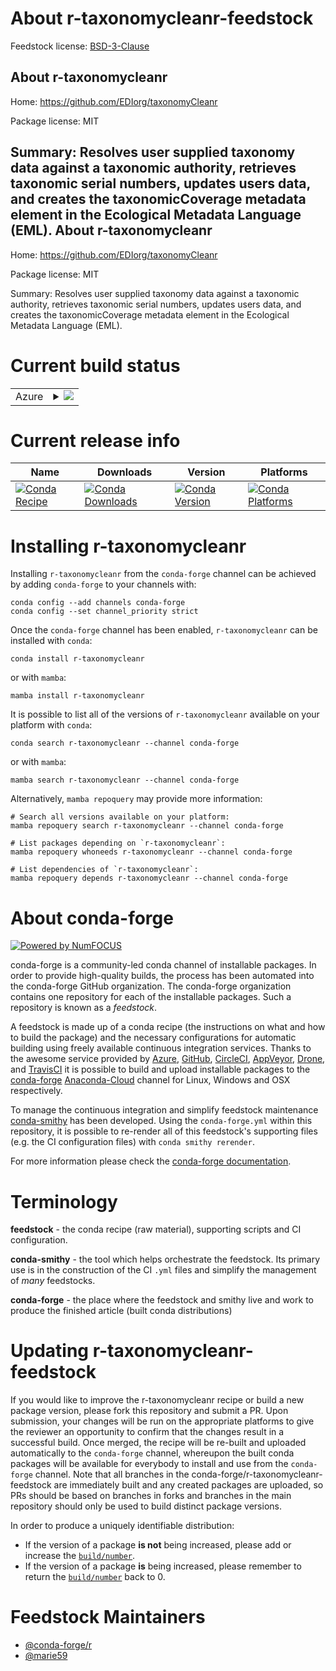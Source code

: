About r-taxonomycleanr-feedstock
================================

Feedstock license: [BSD-3-Clause](https://github.com/conda-forge/r-taxonomycleanr-feedstock/blob/main/LICENSE.txt)

About r-taxonomycleanr
----------------------

Home: https://github.com/EDIorg/taxonomyCleanr

Package license: MIT

Summary: Resolves user supplied taxonomy data against a taxonomic authority, retrieves taxonomic serial numbers, updates users data, and creates the taxonomicCoverage metadata element in the Ecological Metadata Language (EML).
About r-taxonomycleanr
----------------------

Home: https://github.com/EDIorg/taxonomyCleanr

Package license: MIT

Summary: Resolves user supplied taxonomy data against a taxonomic authority, retrieves taxonomic serial numbers, updates users data, and creates the taxonomicCoverage metadata element in the Ecological Metadata Language (EML).

Current build status
====================


<table>
    
  <tr>
    <td>Azure</td>
    <td>
      <details>
        <summary>
          <a href="https://dev.azure.com/conda-forge/feedstock-builds/_build/latest?definitionId=17915&branchName=main">
            <img src="https://dev.azure.com/conda-forge/feedstock-builds/_apis/build/status/r-taxonomycleanr-feedstock?branchName=main">
          </a>
        </summary>
        <table>
          <thead><tr><th>Variant</th><th>Status</th></tr></thead>
          <tbody><tr>
              <td>linux_64_r_base4.2</td>
              <td>
                <a href="https://dev.azure.com/conda-forge/feedstock-builds/_build/latest?definitionId=17915&branchName=main">
                  <img src="https://dev.azure.com/conda-forge/feedstock-builds/_apis/build/status/r-taxonomycleanr-feedstock?branchName=main&jobName=linux&configuration=linux%20linux_64_r_base4.2" alt="variant">
                </a>
              </td>
            </tr><tr>
              <td>linux_64_r_base4.3</td>
              <td>
                <a href="https://dev.azure.com/conda-forge/feedstock-builds/_build/latest?definitionId=17915&branchName=main">
                  <img src="https://dev.azure.com/conda-forge/feedstock-builds/_apis/build/status/r-taxonomycleanr-feedstock?branchName=main&jobName=linux&configuration=linux%20linux_64_r_base4.3" alt="variant">
                </a>
              </td>
            </tr><tr>
              <td>osx_64_r_base4.2</td>
              <td>
                <a href="https://dev.azure.com/conda-forge/feedstock-builds/_build/latest?definitionId=17915&branchName=main">
                  <img src="https://dev.azure.com/conda-forge/feedstock-builds/_apis/build/status/r-taxonomycleanr-feedstock?branchName=main&jobName=osx&configuration=osx%20osx_64_r_base4.2" alt="variant">
                </a>
              </td>
            </tr><tr>
              <td>osx_64_r_base4.3</td>
              <td>
                <a href="https://dev.azure.com/conda-forge/feedstock-builds/_build/latest?definitionId=17915&branchName=main">
                  <img src="https://dev.azure.com/conda-forge/feedstock-builds/_apis/build/status/r-taxonomycleanr-feedstock?branchName=main&jobName=osx&configuration=osx%20osx_64_r_base4.3" alt="variant">
                </a>
              </td>
            </tr><tr>
              <td>win_64</td>
              <td>
                <a href="https://dev.azure.com/conda-forge/feedstock-builds/_build/latest?definitionId=17915&branchName=main">
                  <img src="https://dev.azure.com/conda-forge/feedstock-builds/_apis/build/status/r-taxonomycleanr-feedstock?branchName=main&jobName=win&configuration=win%20win_64_" alt="variant">
                </a>
              </td>
            </tr>
          </tbody>
        </table>
      </details>
    </td>
  </tr>
</table>

Current release info
====================

| Name | Downloads | Version | Platforms |
| --- | --- | --- | --- |
| [![Conda Recipe](https://img.shields.io/badge/recipe-r--taxonomycleanr-green.svg)](https://anaconda.org/conda-forge/r-taxonomycleanr) | [![Conda Downloads](https://img.shields.io/conda/dn/conda-forge/r-taxonomycleanr.svg)](https://anaconda.org/conda-forge/r-taxonomycleanr) | [![Conda Version](https://img.shields.io/conda/vn/conda-forge/r-taxonomycleanr.svg)](https://anaconda.org/conda-forge/r-taxonomycleanr) | [![Conda Platforms](https://img.shields.io/conda/pn/conda-forge/r-taxonomycleanr.svg)](https://anaconda.org/conda-forge/r-taxonomycleanr) |

Installing r-taxonomycleanr
===========================

Installing `r-taxonomycleanr` from the `conda-forge` channel can be achieved by adding `conda-forge` to your channels with:

```
conda config --add channels conda-forge
conda config --set channel_priority strict
```

Once the `conda-forge` channel has been enabled, `r-taxonomycleanr` can be installed with `conda`:

```
conda install r-taxonomycleanr
```

or with `mamba`:

```
mamba install r-taxonomycleanr
```

It is possible to list all of the versions of `r-taxonomycleanr` available on your platform with `conda`:

```
conda search r-taxonomycleanr --channel conda-forge
```

or with `mamba`:

```
mamba search r-taxonomycleanr --channel conda-forge
```

Alternatively, `mamba repoquery` may provide more information:

```
# Search all versions available on your platform:
mamba repoquery search r-taxonomycleanr --channel conda-forge

# List packages depending on `r-taxonomycleanr`:
mamba repoquery whoneeds r-taxonomycleanr --channel conda-forge

# List dependencies of `r-taxonomycleanr`:
mamba repoquery depends r-taxonomycleanr --channel conda-forge
```


About conda-forge
=================

[![Powered by
NumFOCUS](https://img.shields.io/badge/powered%20by-NumFOCUS-orange.svg?style=flat&colorA=E1523D&colorB=007D8A)](https://numfocus.org)

conda-forge is a community-led conda channel of installable packages.
In order to provide high-quality builds, the process has been automated into the
conda-forge GitHub organization. The conda-forge organization contains one repository
for each of the installable packages. Such a repository is known as a *feedstock*.

A feedstock is made up of a conda recipe (the instructions on what and how to build
the package) and the necessary configurations for automatic building using freely
available continuous integration services. Thanks to the awesome service provided by
[Azure](https://azure.microsoft.com/en-us/services/devops/), [GitHub](https://github.com/),
[CircleCI](https://circleci.com/), [AppVeyor](https://www.appveyor.com/),
[Drone](https://cloud.drone.io/welcome), and [TravisCI](https://travis-ci.com/)
it is possible to build and upload installable packages to the
[conda-forge](https://anaconda.org/conda-forge) [Anaconda-Cloud](https://anaconda.org/)
channel for Linux, Windows and OSX respectively.

To manage the continuous integration and simplify feedstock maintenance
[conda-smithy](https://github.com/conda-forge/conda-smithy) has been developed.
Using the ``conda-forge.yml`` within this repository, it is possible to re-render all of
this feedstock's supporting files (e.g. the CI configuration files) with ``conda smithy rerender``.

For more information please check the [conda-forge documentation](https://conda-forge.org/docs/).

Terminology
===========

**feedstock** - the conda recipe (raw material), supporting scripts and CI configuration.

**conda-smithy** - the tool which helps orchestrate the feedstock.
                   Its primary use is in the construction of the CI ``.yml`` files
                   and simplify the management of *many* feedstocks.

**conda-forge** - the place where the feedstock and smithy live and work to
                  produce the finished article (built conda distributions)


Updating r-taxonomycleanr-feedstock
===================================

If you would like to improve the r-taxonomycleanr recipe or build a new
package version, please fork this repository and submit a PR. Upon submission,
your changes will be run on the appropriate platforms to give the reviewer an
opportunity to confirm that the changes result in a successful build. Once
merged, the recipe will be re-built and uploaded automatically to the
`conda-forge` channel, whereupon the built conda packages will be available for
everybody to install and use from the `conda-forge` channel.
Note that all branches in the conda-forge/r-taxonomycleanr-feedstock are
immediately built and any created packages are uploaded, so PRs should be based
on branches in forks and branches in the main repository should only be used to
build distinct package versions.

In order to produce a uniquely identifiable distribution:
 * If the version of a package **is not** being increased, please add or increase
   the [``build/number``](https://docs.conda.io/projects/conda-build/en/latest/resources/define-metadata.html#build-number-and-string).
 * If the version of a package **is** being increased, please remember to return
   the [``build/number``](https://docs.conda.io/projects/conda-build/en/latest/resources/define-metadata.html#build-number-and-string)
   back to 0.

Feedstock Maintainers
=====================

* [@conda-forge/r](https://github.com/conda-forge/r/)
* [@marie59](https://github.com/marie59/)

